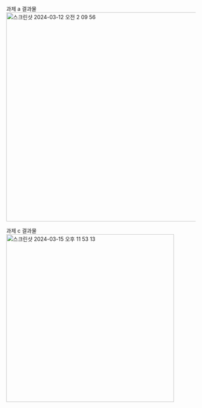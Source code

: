 
과제 a 결과물
<img width="556" alt="스크린샷 2024-03-12 오전 2 09 56" src="https://github.com/jass-ss/object_prototype_homework/assets/89734122/dbe36297-f9f4-4f64-80a0-3bdb0986ac7e">

과제 c 결과물
<img width="446" alt="스크린샷 2024-03-15 오후 11 53 13" src="https://github.com/jass-ss/object_prototype_homework/assets/89734122/7389ca1d-8c2c-4e41-9602-3ce77bfae2de">

